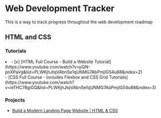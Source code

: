 # Web Development Tracker
This is a way to track progress throughout the web development roadmap

## HTML and CSS
### Tutorials 
<li>- [x] [HTML Full Course - Build a Website Tutorial](https://www.youtube.com/watch?v=pQN-pnXPaVg&list=PLWKjhJtqVAbnSe1qUNMG7AbPmjIG54u88&index=2)</li>
- [CSS Full Course - Includes Flexbox and CSS Grid Tutorials](https://www.youtube.com/watch?v=ieTHC78giGQ&list=PLWKjhJtqVAbnSe1qUNMG7AbPmjIG54u88&index=3) 
  
### Projects
- [Build a Modern Landing Page Website | HTML & CSS](https://www.youtube.com/watch?v=X1dz0xRbSJc&list=PLillGF-RfqbZTASqIqdvm1R5mLrQq79CU&index=52) 
